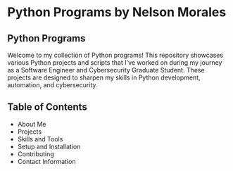 # Python Programs by Nelson Morales
## Python Programs

Welcome to my collection of Python programs! This repository showcases various Python projects and scripts that I've worked on during my journey as a Software Engineer and Cybersecurity Graduate Student. These projects are designed to sharpen my skills in Python development, automation, and cybersecurity.

## Table of Contents
- About Me
- Projects
- Skills and Tools
- Setup and Installation
- Contributing
- Contact Information
